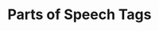 ---
word: "true"

types: "word"

title: "Parts of Speech Tags"

categories: ['']

tags: ['Parts', 'of', 'Speech', 'Tags']

arabic: 'علامات أجزاء الكلام'

arexps: []

enwords: ['Parts of Speech Tags']

enexps: []

arlexicons: 'ع'

enlexicons: 'P'

authors: ['Ruqayya Roshdy']

translators: ['X']

citations: 'تطبيقات أساسية في المعالجة الآلية للغة العربية'

sources: 'مركز الملك عبدالله بن عبدالعزيز الدولي لخدمة اللغة العربية'

slug: ""
---